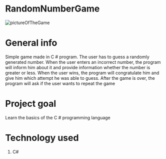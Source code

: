 # RandomNumberGame
![pictureOfTheGame](https://user-images.githubusercontent.com/87337288/156940192-111b481d-7c0c-4b90-9dfd-db1cbc7f94d6.png)

# General info
Simple game made in C # program. The user has to guess a randomly generated number. When the user enters an incorrect number, the program will inform him about it and provide information whether the number is greater or less. When the user wins, the program will congratulate him and give him which attempt he was able to guess. After the game is over, the program will ask if the user wants to repeat the game
# Project goal
Learn the basics of the C # programming language
# Technology used
1. C#
